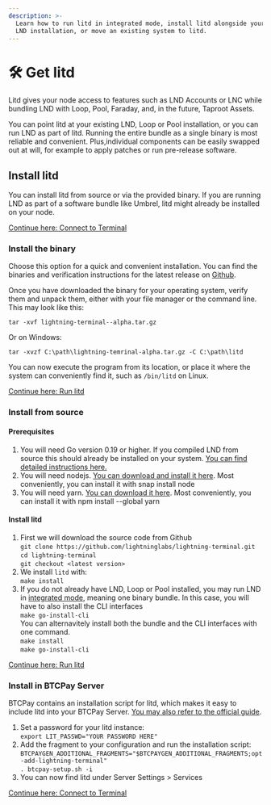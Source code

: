 ```yaml
---
description: >-
  Learn how to run litd in integrated mode, install litd alongside your existing
  LND installation, or move an existing system to litd.
---
```


# 🛠 Get litd

Litd gives your node access to features such as LND Accounts or LNC while bundling LND with Loop, Pool, Faraday, and, in the future, Taproot Assets.

You can point litd at your existing LND, Loop or Pool installation, or you can run LND as part of litd. Running the entire bundle as a single binary is most reliable and convenient. Plus,individual components can be easily swapped out at will, for example to apply patches or run pre-release software.

## Install litd <a href="#docs-internal-guid-18156f91-7fff-a79f-e732-17a8c366357e" id="docs-internal-guid-18156f91-7fff-a79f-e732-17a8c366357e"></a>



You can install litd from source or via the provided binary. If you are running LND as part of a software bundle like Umbrel, litd might already be installed on your node.

[Continue here: Connect to Terminal](connect.md)

### Install the binary <a href="#docs-internal-guid-1711090d-7fff-5ad6-afb1-1123e0d0a834" id="docs-internal-guid-1711090d-7fff-5ad6-afb1-1123e0d0a834"></a>

Choose this option for a quick and convenient installation. You can find the binaries and verification instructions for the latest release on [Github](https://github.com/lightninglabs/lightning-terminal/releases).

Once you have downloaded the binary for your operating system, verify them and unpack them, either with your file manager or the command line. This may look like this:

`tar -xvf lightning-terminal--alpha.tar.gz`

Or on Windows:

`tar -xvzf C:\path\lightning-temrinal-alpha.tar.gz -C C:\path\litd`

You can now execute the program from its location, or place it where the system can conveniently find it, such as `/bin/litd` on Linux.

[Continue here: Run litd](run-litd.md)

### Install from source <a href="#docs-internal-guid-9de54c81-7fff-3d72-df71-82722d926d98" id="docs-internal-guid-9de54c81-7fff-3d72-df71-82722d926d98"></a>

#### Prerequisites <a href="#docs-internal-guid-eb4075c6-7fff-64f4-e6ec-e91cb4ece7bf" id="docs-internal-guid-eb4075c6-7fff-64f4-e6ec-e91cb4ece7bf"></a>

1. You will need Go version 0.19 or higher. If you compiled LND from source this should already be installed on your system. [You can find detailed instructions here.](http://prerequisites)
2. You will need nodejs. [You can download and install it here](https://nodejs.org/en/download/). Most conveniently, you can install it with snap install node
3. You will need yarn. [You can download it here](https://classic.yarnpkg.com/en/docs/install). Most conveniently, you can install it with npm install --global yarn

#### Install litd <a href="#docs-internal-guid-c4edd295-7fff-ba4b-6d1f-7582ba048646" id="docs-internal-guid-c4edd295-7fff-ba4b-6d1f-7582ba048646"></a>

1. First we will download the source code from Github\
   `git clone https://github.com/lightninglabs/lightning-terminal.git`\
   `cd lightning-terminal`\
   `git checkout <latest version>`
2. We install `litd` with:\
   `make install`
3. If you do not already have LND, Loop or Pool installed, you may run LND in [integrated mode](integrating-litd.md), meaning one binary bundle. In this case, you will have to also install the CLI interfaces\
   `make go-install-cli`\
   You can alternavitely install both the bundle and the CLI interfaces with one command.\
   `make install`\
   `make go-install-cli`

[Continue here: Run litd](run-litd.md)

### Install in BTCPay Server <a href="#docs-internal-guid-b1e1624f-7fff-93d5-2d35-b317dc6c4643" id="docs-internal-guid-b1e1624f-7fff-93d5-2d35-b317dc6c4643"></a>

BTCPay contains an installation script for litd, which makes it easy to include litd into your BTCPay Server. [You may also refer to the official guide](https://docs.btcpayserver.org/Docker/lightning-terminal/#lightning-terminal-lit).

1. Set a password for your litd instance:\
   `export LIT_PASSWD="YOUR PASSWORD HERE"`
2. Add the fragment to your configuration and run the installation script:\
   `BTCPAYGEN_ADDITIONAL_FRAGMENTS="$BTCPAYGEN_ADDITIONAL_FRAGMENTS;opt-add-lightning-terminal"`\
   `. btcpay-setup.sh -i`
3. You can now find litd under Server Settings > Services

[Continue here: Connect to Terminal](connect.md)

